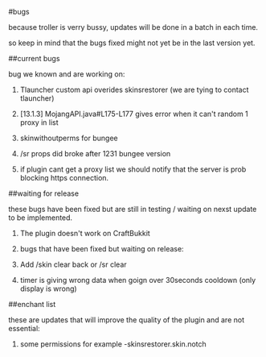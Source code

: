 #bugs

because troller is verry bussy, updates will be done in a batch in each time.

so keep in mind that the bugs fixed might not yet be in the last version yet.

##current bugs 

bug we known and are working on:

1. Tlauncher custom api overides skinsrestorer (we are tying to contact tlauncher)

2. [13.1.3] MojangAPI.java#L175-L177 gives error when it can't random 1 proxy in list

3. skinwithoutperms for bungee

4. /sr props did broke after 1231 bungee version

5. if plugin cant get a proxy list we should notify that the server is prob blocking https connection. 


##waiting for release

these bugs have been fixed but are still in testing / waiting on nexst update to be implemented.

1. The plugin doesn't work on CraftBukkit

2. bugs that have been fixed but waiting on release:

3.  Add /skin clear back or /sr clear

4. timer is giving wrong data when goign over 30seconds cooldown (only display is wrong)


##enchant list

these are updates that will improve the quality of the plugin and are not essential:

1. some permissions for example -skinsrestorer.skin.notch
